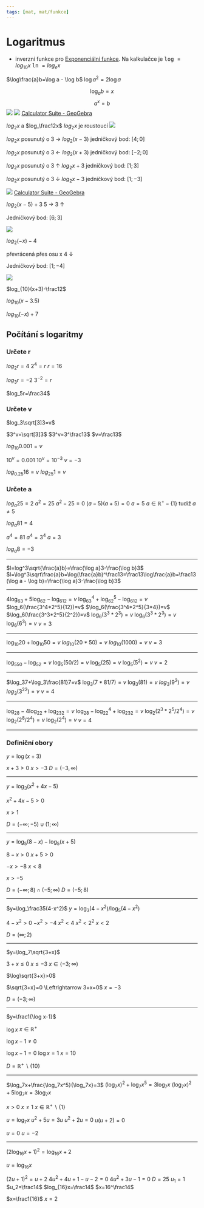 ```yaml
---
tags: [mat, mat/funkce]
---
```

# Logaritmus
- inverzní funkce pro [Exponenciální funkce](Exponenciální%20funkce.md).
Na kalkulačce je <kbd>log</kbd> $= log_{10}x$
<kbd>ln</kbd> $= log_ex$

$\log\frac{a}b=\log a - \log b$
$\log a^2=2\log a$


$$
\log_ab=x
$$
$$
a^x=b
$$
![](Pasted%20image%2020221122130441.png)
![](Pasted%20image%2020221122130451.png)
[Calculator Suite - GeoGebra](https://www.geogebra.org/calculator/buu77xnz)

$log_2x$ a $log_\frac12x$
$log_2x$ je roustoucí
![](Pasted%20image%2020221122133140.png)

$log_2x$ posunutý o 3 →
$log_2(x-3)$
jedničkový bod: $[4;0]$

$log_2x$ posunutý o 3 ←
$log_2(x+3)$
jedničkový bod: $[-2;0]$

$log_2x$ posunutý o 3 $\uparrow$ 
$log_2x+3$
jedničkový bod: $[1;3]$

$log_2x$ posunutý o 3 $\downarrow$
$log_2x-3$
jedničkový bod: $[1;-3]$

![](Pasted%20image%2020221123111325.png)
[Calculator Suite - GeoGebra](https://www.geogebra.org/calculator/rvbswpyq)

$log_2(x-5)+3$
5 →
3 $\uparrow$

Jedničkový bod: $[6;3]$

![](Pasted%20image%2020221123113129.png)

$log_2(-x)-4$

převrácená přes osu x
4 $\downarrow$

Jedničkový bod: $[1;-4]$

![](Pasted%20image%2020221123113224.png)

$log_{10}(x+3)-\frac12$

$log_{10}(x-3.5)$

$log_{10}(-x)+7$


## Počítání s logaritmy

### Určete r
$log_2r=4$
$2^4=r$
$r=16$

$log_3r=-2$
$3^{-2}=r$

$log_5r=\frac34$


### Určete v

$log_3\sqrt[3]3=v$

$3^v=\sqrt[3]3$
$3^v=3^\frac13$
$v=\frac13$

$log_{10}0.001=v$

$10^v=0.001$
$10^v=10^{-3}$
$v=-3$

$log_{0.25}16=v$
$log_{25}1=v$

### Určete a

$log_a25=2$
$a^2=25$
$a^2-25=0$
$(a-5)(a+5)=0$
$a=5$
$a\in\mathbb{R}^+-\{1\}$ tudíž $a\not=5$

$log_a81=4$

$a^4=81$
$a^4=3^4$
$a=3$

$log_a8=-3$

---

$l=log^3\sqrt{\frac{a}b}=\frac{\log a}3-\frac{\log b}3$
$l=\log^3\sqrt\frac{a}b=\log(\frac{a}b)^\frac13=\frac13\log\frac{a}b=\frac13(\log a - \log b)=\frac{\log a}3-\frac{\log b}3$

---

$4\log_63+5\log_62-\log_612=v$
$\log_63^4+\log_62^5-\log_612=v$
$log_6(\frac{3^4*2^5}{12})=v$
$\log_6(\frac{3^4*2^5}{3*4})=v$
$\log_6(\frac{3^3*2^5}{2^2})=v$
$\log_6(3^3*2^3)=v$
$\log_6(3^3*2^3)=v$
$\log_6(6^3)=v$
$v=3$

---

$\log_{10}20+\log_{10}50=v$
$log_{10}(20*50)=v$
$log_{10}(1000)=v$
$v=3$

---

$\log_550-\log_52=v$
$\log_5(50/2)=v$
$\log_5(25)=v$
$\log_5(5^2)=v$
$v=2$

---

$\log_37+\log_3\frac{81}7=v$
$\log_3(7*81/7)=v$
$\log_3(81)=v$
$log_3(9^2)=v$
$log_3({3^2}^2)=v$
$v=4$

---

$\log_28-4\log_22+\log_232=v$
$\log_28-\log_22^4+\log_232=v$
$\log_2(2^3*2^5/2^4)=v$
$\log_2(2^8/2^4)=v$
$\log_2(2^4)=v$
$v=4$

---

### Definiční obory
$y=\log(x+3)$

$x+3>0$
$x>-3$
$D=(-3, \infty)$

---
$y=\log_3(x^2+4x-5)$

$x^2+4x-5>0$

$x>1$

$D=(-\infty;-5)\cup(1; \infty)$

---

$y=\log_5(8-x)-\log_5(x+5)$

$8-x>0$
$x+5>0$

$-x>-8$
$x<8$

$x>-5$

$D=(-\infty;8)\cap(-5;\infty)$
$D=(-5;8)$

---

$y=\log_\frac35(4-x^2)$
$y=\log_3(4-x^2)/\log_5(4-x^2)$

$4-x^2>0$
$-x^2>-4$
$x^2<4$
$x^2<2^2$
$x<2$

$D=(\infty;2)$

---

$y=\log_7\sqrt{3+x}$

$3+x\le0$
$x\le-3$
$x\in\langle-3;\infty)$

$\log\sqrt{3+x}>0$

$\sqrt{3+x}=0 \Leftrightarrow 3+x=0$ 
                       $x=-3$

$D=(-3;\infty)$

---

$y=\frac1{\log x-1}$

$\log x$
$x\in\mathbb{R}^+$

$\log x-1\ne0$

$\log x -1=0$
$\log x=1$
$x=10$

$D=\mathbb{R}^+\backslash\{10\}$

---

$\log_7x+\frac{\log_7x^5}{\log_7x}=3$
$(\log_7x)^2+\log_7x^5=3\log_7x$
$(\log_7x)^2+5\log_7x=3\log_7x$

$x>0$ $x\ne1$
$x\in\mathbb{R}^+\backslash\{1\}$

$u=\log_7x$
$u^2+5u=3u$
$u^2+2u=0$
$u(u+2)=0$

$u=0$
$u=-2$

---

$(2\log_{16}x+1)^2=\log_{16}x+2$

$u=\log_{16}x$

$(2u+1)^2=u+2$
$4u^2+4u+1-u-2=0$
$4u^2+3u-1=0$
$D=25$
$u_1=1$
$u_2=\frac14$
$log_{16}x=\frac14$
$x=16^\frac14$

$x=\frac1{16}$
$x=2$
